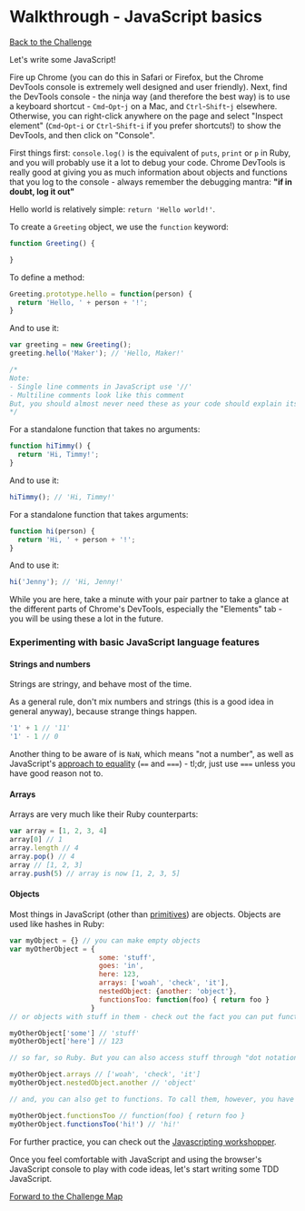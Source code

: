 # Walkthrough - JavaScript basics

[Back to the Challenge](../1_javascript_basics.md)

Let's write some JavaScript!

Fire up Chrome (you can do this in Safari or Firefox, but the Chrome DevTools console is extremely well designed and user friendly). Next, find the DevTools console - the ninja way (and therefore the best way) is to use a keyboard shortcut - `Cmd`-`Opt`-`j` on a Mac, and `Ctrl`-`Shift`-`j` elsewhere. Otherwise, you can right-click anywhere on the page and select "Inspect element" (`Cmd`-`Opt`-`i` or `Ctrl`-`Shift`-`i` if you prefer shortcuts!) to show the DevTools, and then click on "Console".

First things first: `console.log()` is the equivalent of `puts`, `print` or `p` in Ruby, and you will probably use it a lot to debug your code. Chrome DevTools is really good at giving you as much information about objects and functions that you log to the console - always remember the debugging mantra: **"if in doubt, log it out"**

Hello world is relatively simple: `return 'Hello world!'`.

To create a `Greeting` object, we use the `function` keyword:

```javascript
function Greeting() {

}
```

To define a method:

```javascript
Greeting.prototype.hello = function(person) {
  return 'Hello, ' + person + '!';
}
```

And to use it:

```javascript
var greeting = new Greeting();
greeting.hello('Maker'); // 'Hello, Maker!'

/*
Note:
- Single line comments in JavaScript use '//'
- Multiline comments look like this comment
But, you should almost never need these as your code should explain itself! =)
*/
```

For a standalone function that takes no arguments:

```javascript
function hiTimmy() {
  return 'Hi, Timmy!';
}
```

And to use it:

```javascript
hiTimmy(); // 'Hi, Timmy!'
```


For a standalone function that takes arguments:

```javascript
function hi(person) {
  return 'Hi, ' + person + '!';
}
```

And to use it:

```javascript
hi('Jenny'); // 'Hi, Jenny!'
```

While you are here, take a minute with your pair partner to take a glance at the different parts of Chrome's DevTools, especially the "Elements" tab - you will be using these a lot in the future.

### Experimenting with basic JavaScript language features

#### Strings and numbers

Strings are stringy, and behave most of the time.

As a general rule, don't mix numbers and strings (this is a good idea in general anyway), because strange things happen.

```javascript
'1' + 1 // '11'
'1' - 1 // 0
```

Another thing to be aware of is `NaN`, which means "not a number", as well as JavaScript's [approach to equality](https://dorey.github.io/JavaScript-Equality-Table/) (`==` and `===`) - tl;dr, just use `===` unless you have good reason not to.

#### Arrays

Arrays are very much like their Ruby counterparts:

```javascript
var array = [1, 2, 3, 4]
array[0] // 1
array.length // 4
array.pop() // 4
array // [1, 2, 3]
array.push(5) // array is now [1, 2, 3, 5]
```

#### Objects

Most things in JavaScript (other than [primitives](https://developer.mozilla.org/en-US/docs/Glossary/Primitive)) are objects. Objects are used like hashes in Ruby:

```javascript
var myObject = {} // you can make empty objects
var myOtherObject = {
                      some: 'stuff',
                      goes: 'in',
                      here: 123,
                      arrays: ['woah', 'check', 'it'],
                      nestedObject: {another: 'object'},
                      functionsToo: function(foo) { return foo }
                    }
// or objects with stuff in them - check out the fact you can put functions in, too

myOtherObject['some'] // 'stuff'
myOtherObject['here'] // 123

// so far, so Ruby. But you can also access stuff through "dot notation" - more like a normal object in Ruby

myOtherObject.arrays // ['woah', 'check', 'it']
myOtherObject.nestedObject.another // 'object'

// and, you can also get to functions. To call them, however, you have to use ()

myOtherObject.functionsToo // function(foo) { return foo }
myOtherObject.functionsToo('hi!') // 'hi!'
```

For further practice, you can check out the [Javascripting workshopper](https://github.com/sethvincent/javascripting).

Once you feel comfortable with JavaScript and using the browser's JavaScript console to play with code ideas, let's start writing some TDD JavaScript.

[Forward to the Challenge Map](../0_challenge_map.md)
